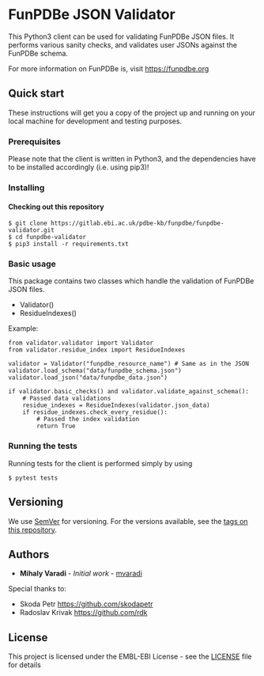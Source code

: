 FunPDBe JSON Validator
======================

This Python3 client can be used for validating FunPDBe JSON files. It performs various sanity checks, and validates user JSONs against the FunPDBe schema.

For more information on FunPDBe is, visit https://funpdbe.org

Quick start
-----------

These instructions will get you a copy of the project up and running on your local machine for development and testing purposes.

### Prerequisites

Please note that the client is written in Python3, and the dependencies have to be installed accordingly (i.e. using pip3)!

### Installing

#### Checking out this repository

```
$ git clone https://gitlab.ebi.ac.uk/pdbe-kb/funpdbe/funpdbe-validator.git
$ cd funpdbe-validator
$ pip3 install -r requirements.txt
```

### Basic usage

This package contains two classes which handle the validation of FunPDBe JSON files.

* Validator()
* ResidueIndexes()

Example:
```
from validator.validator import Validator
from validator.residue_index import ResidueIndexes

validator = Validator("funpdbe_resource_name") # Same as in the JSON
validator.load_schema("data/funpdbe_schema.json")
validator.load_json("data/funpdbe_data.json")

if validator.basic_checks() and validator.validate_against_schema():
    # Passed data validations
    residue_indexes = ResidueIndexes(validator.json_data)
    if residue_indexes.check_every_residue():
        # Passed the index validation
        return True
```

### Running the tests

Running tests for the client is performed simply by using
```
$ pytest tests
```

## Versioning

We use [SemVer](http://semver.org/) for versioning. For the versions available, see the [tags on this repository](https://github.com/funpdbe-consortium/funpdbe-validator/tags).

## Authors

* **Mihaly Varadi** - *Initial work* - [mvaradi](https://github.com/mvaradi)

Special thanks to:
* Skoda Petr https://github.com/skodapetr
* Radoslav Krivak https://github.com/rdk

## License

This project is licensed under the EMBL-EBI License - see the [LICENSE](LICENSE) file for details
